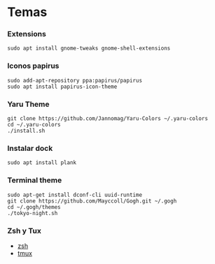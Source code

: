 # Temas

### Extensions

```
sudo apt install gnome-tweaks gnome-shell-extensions
```

### Iconos papirus

```
sudo add-apt-repository ppa:papirus/papirus
sudo apt install papirus-icon-theme
```

### Yaru Theme

```
git clone https://github.com/Jannomag/Yaru-Colors ~/.yaru-colors
cd ~/.yaru-colors
./install.sh
```

### Instalar dock

```
sudo apt install plank
```

### Terminal theme

```
sudo apt-get install dconf-cli uuid-runtime
git clone https://github.com/Mayccoll/Gogh.git ~/.gogh
cd ~/.gogh/themes
./tokyo-night.sh
```

### Zsh y Tux

- [zsh](../zsh)
- [tmux](../tmux)